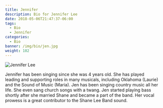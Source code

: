 ```yaml
---
title: Jennifer
description: Bio for Jennifer Lee
date: 2018-05-06T21:47:37-06:00
tags:
  - Bio
  - Jennifer
categories:
  - Bio
banner: /img/bio/jen.jpg
weight: 102
---
```


<img src="/img/bio/jen.jpg" class="img-responsive" alt="Jennifer Lee" />

Jennifer has been singing since she was 4 years old. She has played leading and supporting roles in many musicals, including Oklahoma (Laurie) and the Sound of Music (Maria). Jen has been singing country music all her life. She even sang church songs with a twang. Jen started playing bass shortly after she married Shane and became a part of the band. Her vocal prowess is a great contributor to the Shane Lee Band sound.
